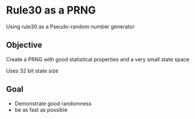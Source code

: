 # Rule30 as a PRNG
Using rule30 as a Pseudo-random number generator

## Objective
Create a PRNG with good statistical properties and a very small state space

Uses 32 bit state size

## Goal
- Demonstrate good randomness
- be as fast as possible
